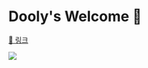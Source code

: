 # Dooly's Welcome 🦖  

[📝 링크](https://baek.dev/doolys-welcome/)  

![](https://github.com/baekdev/doolys-welcome/blob/main/images/preview_1.png)  
